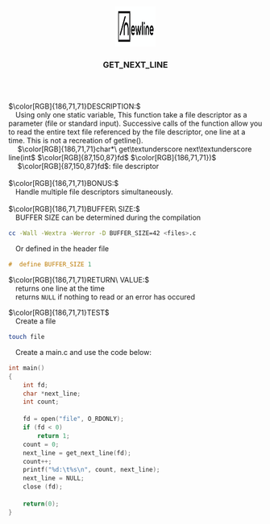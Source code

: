 <br />
<div align="center">
  <a href="https://github.com/djedd1ne/GET_NEXT_LINE">
    <img src="images/logo.png" alt="Logo" width="80" height="80">
  </a>
  <h3 align="center">GET_NEXT_LINE</h3>
</div>
<br><br>

$\color[RGB]{186,71,71}DESCRIPTION:$<br>
&emsp;Using only one static variable, This function take a file descriptor as a parameter (file or standard input). Successive calls of the function allow you to
read the entire text file referenced by the file descriptor, one line at a time. This is not a recreation of getline().<br>
&emsp; $\color[RGB]{186,71,71}char*\ get\textunderscore next\textunderscore line(int$ $\color[RGB]{87,150,87}fd$ $\color[RGB]{186,71,71})$<br>
&emsp; $\color[RGB]{87,150,87}fd$: file descriptor<br><br>
$\color[RGB]{186,71,71}BONUS:$<br>
&emsp;Handle multiple file descriptors simultaneously.<br><br>
$\color[RGB]{186,71,71}BUFFER\ SIZE:$<br>
&emsp;BUFFER SIZE can be determined during the compilation
```bash
cc -Wall -Wextra -Werror -D BUFFER_SIZE=42 <files>.c
```
&emsp;Or defined in the header file
```C
#  define BUFFER_SIZE 1
```
$\color[RGB]{186,71,71}RETURN\ VALUE:$<br>
&emsp;returns one line at the time<br>
&emsp;returns ```NULL``` if nothing to read or an error has occured<br>

$\color[RGB]{186,71,71}TEST$<br>
&emsp;Create a file
```bash
touch file
```
&emsp;Create a main.c and use the code below:
```C
int main() 
{
	int fd;
	char *next_line;
	int count;

	fd = open("file", O_RDONLY);
	if (fd < 0)
		return 1;
	count = 0;
	next_line = get_next_line(fd);
	count++;
	printf("%d:\t%s\n", count, next_line);
	next_line = NULL;
	close (fd);

	return(0);
}
```

